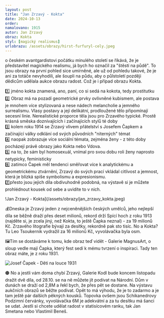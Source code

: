 ```yaml
---
layout: post
title: "Jan Zrzavý - Kokta"
date: 2024-10-13
order: 
namalovano: 1915
autor: Jan Zrzavý
obraz: Kokta
styl: [magický realismus]
urlobrazu: /assets/obrazy/hirst-furfuryl-cely.jpeg
---
```


o českém avantgardistovi počátku minulého století se říkává, že je představitel magického realismu, já bych ho označil za "štěstí na půdě". To jsou obrazy na první pohled sice umírněné, ale už od pohledu takové, že je ani za totáče nevyhodili, ale šoupli na půdu, aby o půlstoletí později dědicům udělala aukce obrazu radost. Což je i případ obrazu Kokta.

1️⃣ jméno kokta znamená, ano, paní, co si sedá na kokota, tedy prostitutku \
2️⃣ Obraz má na pozadí geometrické prvky ovlivněné kubismem, ale postava je mnohem více stylizovaná a nese nádech melancholie a jemného surrealismu. Vlasy postavy a její delikátní, prodloužené tělo připomínají secesní linie. Nerealistické proporce těla jsou pro Zrzavého typické. Prostě krásná směska doznívajících i začínajících stylů té doby \
3️⃣ kolem roku 1914 se Zrzavý vlivem přátelství s Josefem Čapkem a začínající války odklání od svých původních "niterných" témat \
4️⃣ naopak zobrazuje více sociální témata, zejména ženy - z této doby pocházejí právě obrazy jako Kokta nebo Vdova. \
5️⃣ na to, že sám byl homosexuál, vnímal pro svou dobu roli ženy naprosto netypicky, feministicky \
6️⃣ zatímco Čapek měl tendenci směřovat více k analytickému a geometrickému ztvárnění, Zrzavý do svých prací vkládal citlivost a jemnost, která je blízká spíše symbolismu a expresionismu. \
7️⃣přesto jsou jejich díla obdivuhodně podobná, na výstavě si je můžete prohlédnout kousek od sebe a uvidíte to v nich.

!Jan Zrzavý - Kokta](/assets/obrazy/jan_zrzavy_kokta.jpeg)

💰Dneska je Zrzavý jeden z nejceněnějších českých umělců, jeho nejlepší díla se běžně draží přes deset milionů, rekord drží Spící hoch z roku 1913 (najděte si, je zcela jiný, než Kokta, to ještě Čapka neznal) - za 19 milionů Kč. Zrzavého litografie bývají za desítky, rekordně pak sto tisíc. No a Kokta? Tu Leo Tsoukernik vydražil za 16 milionů Kč, vyvolávačka byla osm.

🖼️Tím se dostáváme k tomu, kde obraz teď vidět - Galerie MagnusArt, o sloup vedle mají Čapka, který fest sedí k mému tvrzení o inspiraci. Tady ten obraz máte, je z roku 1931. 

![Josef Čapek - Děti na louce 1931](/assets/obrazy/josef-capek-deti-na-louce-1931.png)

🟤 No a jestli vám doma chybí Zrzavý, Galerie Kodl bude koncem listopadu dražit dvě díla, od 28.10. se na ně můžete jít podívat na Národní. Dům v dunách se draží od 2,8M a řekl bych, že přes pět se dostane. Na výstavu aukčních obrazů se běžte podívat. Opět to má výhodu, že je to zadarmo a je tam ještě pár dalších pěkných kousků. Topovka ovšem jsou Schikanedrovy Podzimní červánky, vyvolávačka 6M je adekvátní a za tu desítku má šanci se udat. Jestli si chcete udělat radost v statisícovém ranku, tak Jan Smetana nebo Vlastimil Beneš. 